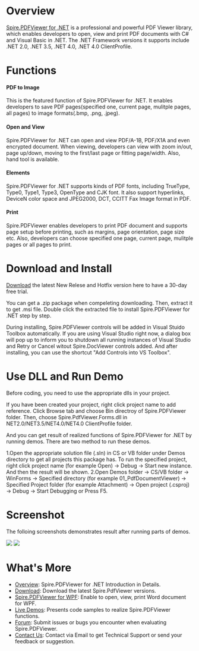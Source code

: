 Overview
========================

<a href="http://www.e-iceblue.com/Introduce/pdf-viewer.html">Spire.PDFViewer for .NET</a> is a professional and powerful PDF Viewer library, which enables developers to open, view and print PDF documents with C# and Visual Basic in .NET. The .NET Framework versions it supports include .NET 2.0, .NET 3.5, .NET 4.0, .NET 4.0 ClientProfile.

Functions
===========================

<h4>PDF to Image</h4>

This is the featured function of Spire.PDFViewer for .NET. It enables developers to save PDF pages(specified one, current page, mulitple pages, all pages) to image formats(.bmp, .png, .jpeg). 

<h4>Open and View</h4>

Spire.PDFViewer for .NET can open and view PDF/A-1B, PDF/X1A and even encrypted document. When viewing, developers can view with zoom in/out, page up/down, moving to the first/last page or fitting page/width. Also, hand tool is available.

<h4>Elements</h4>

Spire.PDFViewer for .NET supports kinds of PDF fonts, including TrueType, Type0, Type1, Type3, OpenType and CJK font. It also support hyperlinks, DeviceN color space and JPEG2000, DCT, CCITT Fax Image format in PDF.

<h4>Print</h4>

Spire.PDFViewer enables developers to print PDF document and supports page setup before printing, such as margins, page orientation, page size etc. Also, developers can choose specified one page, current page, mulitple pages or all pages to print.

Download and Install
=======
<a href="http://www.e-iceblue.com/Download/download-pdf-viewer-for-net-now.html">Download</a> the latest New Relese and Hotfix version here to have a 30-day free trial. 

You can get a .zip package when compeleting downloading. Then, extract it to get .msi file. Double click the extracted file to install Spire.PDFViewer for .NET step by step.

During installing, Spire.PDFViewer controls will be added in Visual Stuido Toolbox automatically. If you are using Visual Studio right now, a dialog box will pop up to inform you to shutdown all running instances of Visual Studio and Retry or Cancel witout Spire.DocViewer controls added. And after installing, you can use the shortcut "Add Controls into VS Toolbox".

Use DLL and Run Demo
====================

Before coding, you need to use the appropriate dlls in your project.

If you have been created your project, right click project name to add reference. Click Browse tab and choose Bin directroy of Spire.PDFViewer folder. Then, choose Spire.PdfViewer.Forms.dll in NET2.0/NET3.5/NET4.0/NET4.0 ClientProfile folder.

And you can get result of realized functions of Spire.PDFViewer for .NET by running demos. There are two method to run these demos.

1.Open the appropriate solution file (.sln) in CS or VB folder under Demos directory to get all projects this package has. To run the specified project, right click project name (for example Open) → Debug → Start new instance. And then the result will be shown.
2.Open Demos folder → CS/VB folder → WinForms → Specified directory (for example 01_PdfDocumentViewer) → Specified Project folder (for example Attachment) → Open project (.csproj) → Debug → Start Debugging or Press F5.

Screenshot
=======

The folloing screenshots demonstrates result after running parts of demos.

<img src="http://www.e-iceblue.com/images/gallery/spire_pdfviewer/HandTool.png">

<img src="http://www.e-iceblue.com/images/gallery/spire_pdfviewer/PrintPDF.png">

What's More
================

<ul>
<li><a href="http://www.e-iceblue.com/Introduce/pdf-viewer.html">Overview</a>: Spire.PDFViewer for .NET Introduction in Details.</li>
<li><a href="http://www.e-iceblue.com/Download/download-pdf-viewer-for-net-now.html">Download</a>: Download the latest Spire.PdfViewer versions.</li>
<li><a href="http://www.e-iceblue.com/Introduce/pdf-viewer-wpf.html">Spire.PDFViewer for WPF</a>: Enable to open, view, print Word document for WPF.</li>
<li><a href="http://www.e-iceblue.com/Knowledgebase/Spire.PDFViewer/Demos.html">Live Demos</a>: Presents code samples to realize Spire.PDFViewer functions.
<li><a href="http://www.e-iceblue.com/forum/viewforum.php?f=10">Forum</a>: Submit issues or bugs you encounter when evaluating Spire.PDFViewer.</li>
<li><a href="http://www.e-iceblue.com/Misc/maillist.html">Contact Us</a>: Contact via Email to get Technical Support or send your feedback or suggestion.</li>
</ul>
